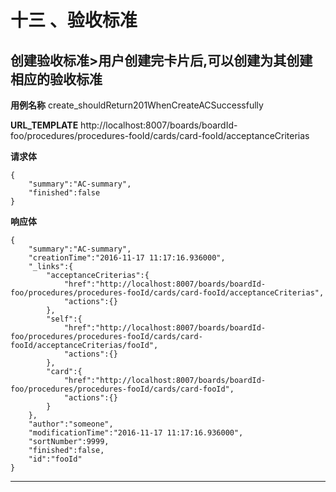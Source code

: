 
# 十三 、验收标准 #

## 创建验收标准>用户创建完卡片后,可以创建为其创建相应的验收标准 ##

**用例名称**
create_shouldReturn201WhenCreateACSuccessfully

**URL_TEMPLATE**
http://localhost:8007/boards/boardId-foo/procedures/procedures-fooId/cards/card-fooId/acceptanceCriterias

**请求体**
```
{
	"summary":"AC-summary",
	"finished":false
}
```


**响应体**
```
{
	"summary":"AC-summary",
	"creationTime":"2016-11-17 11:17:16.936000",
	"_links":{
		"acceptanceCriterias":{
			"href":"http://localhost:8007/boards/boardId-foo/procedures/procedures-fooId/cards/card-fooId/acceptanceCriterias",
			"actions":{}
		},
		"self":{
			"href":"http://localhost:8007/boards/boardId-foo/procedures/procedures-fooId/cards/card-fooId/acceptanceCriterias/fooId",
			"actions":{}
		},
		"card":{
			"href":"http://localhost:8007/boards/boardId-foo/procedures/procedures-fooId/cards/card-fooId",
			"actions":{}
		}
	},
	"author":"someone",
	"modificationTime":"2016-11-17 11:17:16.936000",
	"sortNumber":9999,
	"finished":false,
	"id":"fooId"
}
```


-------